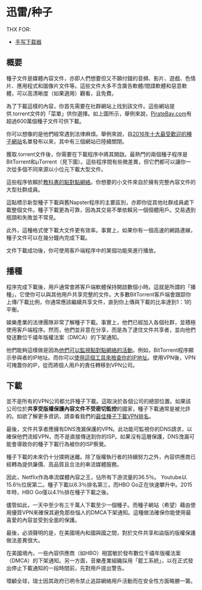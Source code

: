 # 迅雷/种子

THX FOR:
- [手写下载器](https://cjting.me/2020/10/31/tinytorrent-a-deno-bt-downloader/)


## 概要

種子文件是媒體內容文件，亦即人們想要但又不願付錢的音頻、影片、遊戲、色情片、應用程式和圖像片文件等。這些文件大多不含廣告軟體/間諜軟體和惡意軟體，可以高清晰度（如果適用）觀看，且免費。

為了下載這樣的內容，你首先需要在社群網站上找到該文件。這些網站提供.torrent文件的「菜單」供你選擇。如上圖所示，舉例來說，[PirateBay.com](https://thepiratebay.org/)有超過600萬個種子文件可供下載。

你可以想像的是他們經常遇到法律麻煩。舉例來說，自[2016年十大最受歡迎的種子網站](https://zh.vpnmentor.com/blog/年10大资源内容网站/)名單發布以來，其中有三個網站已陸續關閉。

獲取.torrent文件後，你需要在下載程序中將其開啟。最熱門的兩個種子程序是BitTorrent和μTorrent（見下圖）。這些程序間有些微差異，但它們都可以讓你一次從多個不同來源以小位元下載大型文件。

這些程序依賴於[教科書的點對點網絡](https://www.lifewire.com/how-torrent-downloading-works-2483513)。你想要的小文件來自於擁有完整內容文件的大型社群成員。

這點標示新型種子下載與舊Napster程序的主要區別，亦即你從其他社群成員處下載整個文件。種子下載更為可靠，因為其交易不單依賴另一個個體用戶。交易遇到瓶頸和失敗並不常見。

此外，這種格式使下載大文件更有效率。事實上，如果你有一個高速的網路連線，種子文件可以在幾分鐘內完成下載。

文件下載成功後，你可使用客戶端程序中的某個功能來進行播放。

## 播種

程序完成下載後，用戶通常會將客戶端軟體保持開啟數個小時。這就是所謂的「播種」，它使你可以與其他用戶共享完整的文件。大多數BitTorrent客戶端會跟踪你上傳/下載比例，你通常應該繼續共享文件，直到你上傳與下載的比率達到1：1的平衡。

娛樂產業的法律團隊非常了解種子下載。事實上，他們已經加入各個社群，並積極使用客戶端程序。然而，他們並非意在分享，而是為了逮住文件共享者，並向他們發送數位千禧年版權法案（DMCA）的下架通知。

他們能夠這樣做是因為[他們可以監視點對點網絡的活動](http://www.giantbomb.com/forums/off-topic-31/if-you-use-torrents-youre-most-likely-being-monito-559541/)。例如，BitTorrent程序顯示參與者的IP地址。而你可以[使用這個工具來檢查你的IP地址](https://zh.vpnmentor.com/tools/ipinfo/)。使用VPN後，VPN可掩蓋你的IP，從而將個人用戶的責任轉移到VPN公司。

## 下載

並不是所有的VPN公司都允許種子下載。這取決於各個公司的總部位置。如果該公司位於**共享受版權保護內容文件不受密切監控**的國家，種子下載通常是被允許的。如欲了解更多資訊，請查看我們的[最佳種子下載VPN排名](https://zh.vpnmentor.com/bestvpns/torrents/)。

最後，文件共享者應擁有DNS洩漏保護的VPN。此功能可監視你的DNS請求，以確保他們流經VPN，而不是直接傳送到你的ISP。如果沒有這層保護，DNS洩漏可能會導致你的種子下載行為被你的ISP察覺。

種子下載的未來仍十分撲朔迷離。除了版權執行者的持續努力之外，內容供應商已經轉為提供廉價、高品質且合法的串流媒體服務。

因此，Netflix作為串流媒體內容之王，佔所有下游流量的36.5％。 Youtube以15.6％位居第二。種子下載以6.3％排名第三，而HBO Go正在快速攀升中。2015年時，HBO Go僅以4.1％排在種子下載之後。

儘管如此，一天中至少有三千萬人下載至少一個種子。而種子網站（希望）藉由使用優質VPN來確保其避免那些惱人的DMCA下架通知。這種做法確保你能使用最喜愛的內容並受到全面的保護。

最後，必須聲明的是，在美國境內和國與國之間，對於文件共享和盜版的版權保護做法差異很大。

在美國境內，一些內容供應商（如HBO）相當敏於發布數位千禧年版權法案（DMCA）的下架通知。另一方面，音樂產業組織採用「罷工系統」，以在正式發出停止下載通知的一段時間前，先對用戶提出警告。

環顧全球，瑞士因其政府已明令禁止追踪網絡用戶活動而在安全性方面略勝一籌。